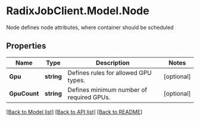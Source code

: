# RadixJobClient.Model.Node
Node defines node attributes, where container should be scheduled

## Properties

Name | Type | Description | Notes
------------ | ------------- | ------------- | -------------
**Gpu** | **string** | Defines rules for allowed GPU types. | [optional] 
**GpuCount** | **string** | Defines minimum number of required GPUs. | [optional] 

[[Back to Model list]](../README.md#documentation-for-models) [[Back to API list]](../README.md#documentation-for-api-endpoints) [[Back to README]](../README.md)

